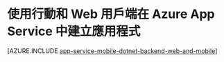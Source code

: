 <properties
	pageTitle="使用行動和 Web 用戶端在 Azure App Service 中建立應用程式"
	description="使用網站和行動用戶端在 Azure App Service 中建立多通道應用程式。"
	services="app-service\mobile"
	documentationCenter=".net"
	authors="lindydonna"
	manager="dwrede"
	editor=""/>

<tags
	ms.service="app-service-mobile"
	ms.workload="mobile"
	ms.tgt_pltfrm="NA"
	ms.devlang="dotnet"
	ms.topic="get-started-article"
	ms.date="03/10/2015"
	ms.author="donnam"/>

# 使用行動和 Web 用戶端在 Azure App Service 中建立應用程式

[AZURE.INCLUDE [app-service-mobile-dotnet-backend-web-and-mobile](../../includes/app-service-mobile-dotnet-backend-web-and-mobile.md)]
 

<!---HONumber=62-->